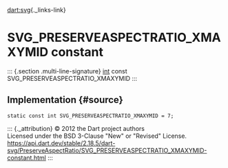 [dart:svg](../../dart-svg/dart-svg-library){._links-link}

SVG\_PRESERVEASPECTRATIO\_XMAXYMID constant
===========================================

::: {.section .multi-line-signature}
[int](../../dart-core/int-class) const
SVG\_PRESERVEASPECTRATIO\_XMAXYMID
:::

Implementation {#source}
--------------

``` {.language-dart data-language="dart"}
static const int SVG_PRESERVEASPECTRATIO_XMAXYMID = 7;
```

::: {._attribution}
© 2012 the Dart project authors\
Licensed under the BSD 3-Clause \"New\" or \"Revised\" License.\
<https://api.dart.dev/stable/2.18.5/dart-svg/PreserveAspectRatio/SVG_PRESERVEASPECTRATIO_XMAXYMID-constant.html>
:::
